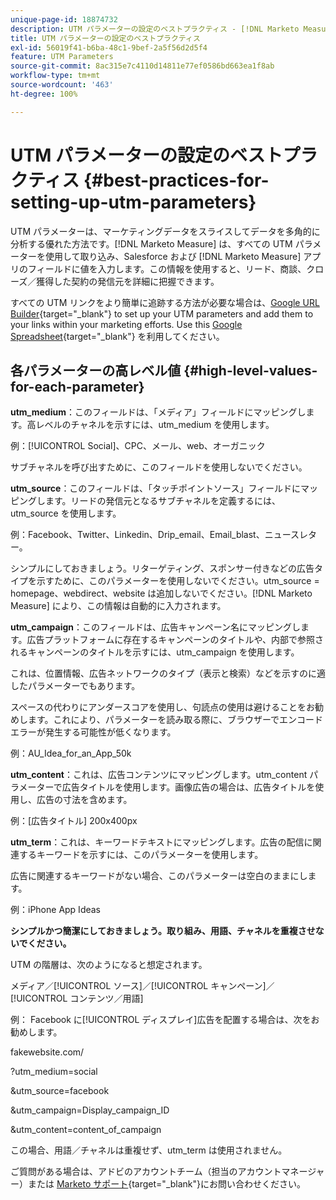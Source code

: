 ```yaml
---
unique-page-id: 18874732
description: UTM パラメーターの設定のベストプラクティス - [!DNL Marketo Measure] - 製品ドキュメント
title: UTM パラメーターの設定のベストプラクティス
exl-id: 56019f41-b6ba-48c1-9bef-2a5f56d2d5f4
feature: UTM Parameters
source-git-commit: 8ac315e7c4110d14811e77ef0586bd663ea1f8ab
workflow-type: tm+mt
source-wordcount: '463'
ht-degree: 100%

---
```


# UTM パラメーターの設定のベストプラクティス {#best-practices-for-setting-up-utm-parameters}

UTM パラメーターは、マーケティングデータをスライスしてデータを多角的に分析する優れた方法です。[!DNL Marketo Measure] は、すべての UTM パラメーターを使用して取り込み、Salesforce および [!DNL Marketo Measure] アプリのフィールドに値を入力します。この情報を使用すると、リード、商談、クローズ／獲得した契約の発信元を詳細に把握できます。

すべての UTM リンクをより簡単に追跡する方法が必要な場合は、[Google URL Builder](https://support.google.com/analytics/answer/1033867?hl=ja){target="_blank"} to set up your UTM parameters and add them to your links within your marketing efforts. Use this [Google Spreadsheet](https://docs.google.com/spreadsheets/d/1QCIr1WUJQHE68cA4VTks2XE7nxuryaUymCEy_23-Oew/edit#gid=0){target="_blank"} を利用してください。

## 各パラメーターの高レベル値 {#high-level-values-for-each-parameter}

**utm_medium**：このフィールドは、「メディア」フィールドにマッピングします。高レベルのチャネルを示すには、utm_medium を使用します。

例：[!UICONTROL Social]、CPC、メール、web、オーガニック

サブチャネルを呼び出すために、このフィールドを使用しないでください。

**utm_source**：このフィールドは、「タッチポイントソース」フィールドにマッピングします。リードの発信元となるサブチャネルを定義するには、utm_source を使用します。

例：Facebook、Twitter、Linkedin、Drip_email、Email_blast、ニュースレター。

シンプルにしておきましょう。リターゲティング、スポンサー付きなどの広告タイプを示すために、このパラメーターを使用しないでください。utm_source = homepage、webdirect、website は追加しないでください。[!DNL Marketo Measure] により、この情報は自動的に入力されます。

**utm_campaign**：このフィールドは、広告キャンペーン名にマッピングします。広告プラットフォームに存在するキャンペーンのタイトルや、内部で参照されるキャンペーンのタイトルを示すには、utm_campaign を使用します。

これは、位置情報、広告ネットワークのタイプ（表示と検索）などを示すのに適したパラメーターでもあります。

スペースの代わりにアンダースコアを使用し、句読点の使用は避けることをお勧めします。これにより、パラメーターを読み取る際に、ブラウザーでエンコードエラーが発生する可能性が低くなります。

例：AU_Idea_for_an_App_50k

**utm_content**：これは、広告コンテンツにマッピングします。utm_content パラメーターで広告タイトルを使用します。画像広告の場合は、広告タイトルを使用し、広告の寸法を含めます。

例：[広告タイトル] 200x400px

**utm_term**：これは、キーワードテキストにマッピングします。広告の配信に関連するキーワードを示すには、このパラメーターを使用します。

広告に関連するキーワードがない場合、このパラメーターは空白のままにします。

例：iPhone App Ideas

**シンプルかつ簡潔にしておきましょう。取り組み、用語、チャネルを重複させないでください。**

UTM の階層は、次のようになると想定されます。

メディア／[!UICONTROL ソース]／[!UICONTROL キャンペーン]／[!UICONTROL コンテンツ／用語]

例： Facebook に[!UICONTROL ディスプレイ]広告を配置する場合は、次をお勧めします。

fakewebsite.com/

?utm_medium=social

&amp;utm_source=facebook

&amp;utm_campaign=Display_campaign_ID

&amp;utm_content=content_of_campaign

この場合、用語／チャネルは重複せず、utm_term は使用されません。

ご質問がある場合は、アドビのアカウントチーム（担当のアカウントマネージャー）または [Marketo サポート](https://nation.marketo.com/t5/support/ct-p/Support){target="_blank"}にお問い合わせください。
